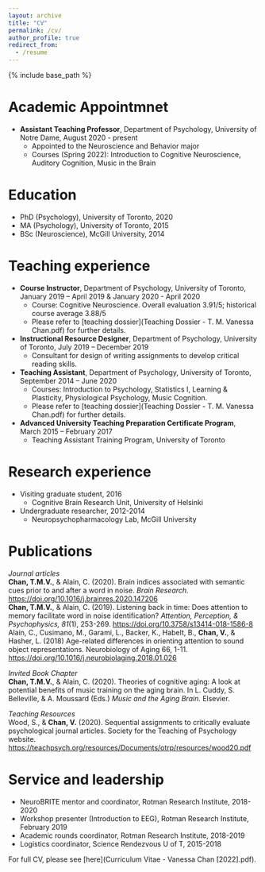 ```yaml
---
layout: archive
title: "CV"
permalink: /cv/
author_profile: true
redirect_from:
  - /resume
---
```


{% include base_path %}

Academic Appointmnet
======
* **Assistant Teaching Professor**, Department of Psychology, University of Notre Dame, August 2020 - present
  * Appointed to the Neuroscience and Behavior major
  * Courses (Spring 2022): Introduction to Cognitive Neuroscience, Auditory Cognition, Music in the Brain

Education
======
* PhD (Psychology), University of Toronto, 2020
* MA (Psychology), University of Toronto, 2015
* BSc (Neuroscience), McGill University, 2014

Teaching experience
======
* **Course Instructor**, Department of Psychology, University of Toronto, January 2019 – April 2019 & January 2020 - April 2020
  * Course: Cognitive Neuroscience. Overall evaluation 3.91/5; historical course average 3.88/5
  * Please refer to [teaching dossier](Teaching Dossier - T. M. Vanessa Chan.pdf) for further details.
* **Instructional Resource Designer**, Department of Psychology, University of Toronto, July 2019 – December 2019
  * Consultant for design of writing assignments to develop critical reading skills.		
* **Teaching Assistant**, Department of Psychology, University of Toronto, September 2014 – June 2020
  * Courses: Introduction to Psychology, Statistics I, Learning & Plasticity, Physiological Psychology, Music Cognition. 
  * Please refer to [teaching dossier](Teaching Dossier - T. M. Vanessa Chan.pdf) for further details.
* **Advanced University Teaching Preparation Certificate Program**, March 2015 – February 2017
  * Teaching Assistant Training Program, University of Toronto

Research experience
======
* Visiting graduate student, 2016
  * Cognitive Brain Research Unit, University of Helsinki
* Undergraduate researcher, 2012-2014
  * Neuropsychopharmacology Lab, McGill University

Publications
======
*Journal articles*  
**Chan, T.M.V.**, & Alain, C. (2020). Brain indices associated with semantic cues prior to and after a word in noise. *Brain Research*. https://doi.org/10.1016/j.brainres.2020.147206  
**Chan, T.M.V.**, & Alain, C. (2019). Listening back in time: Does attention to memory facilitate word in noise identification? *Attention, Perception, & Psychophysics, 81*(1), 253-269.  https://doi.org/10.3758/s13414-018-1586-8  
Alain, C., Cusimano, M., Garami, L., Backer, K., Habelt, B., **Chan, V.**, & Hasher, L. (2018) Age-related differences in orienting attention to sound object representations. Neurobiology of Aging 66, 1-11. https://doi.org/10.1016/j.neurobiolaging.2018.01.026

*Invited Book Chapter*  
**Chan, T.M.V.**, & Alain, C. (2020). Theories of cognitive aging: A look at potential benefits of music training on the aging brain. In L. Cuddy, S. Belleville, & A. Moussard (Eds.) *Music and the Aging Brain.* Elsevier.

*Teaching Resources*  
Wood, S., & **Chan, V.** (2020). Sequential assignments to critically evaluate psychological journal articles. Society for the Teaching of Psychology website. https://teachpsych.org/resources/Documents/otrp/resources/wood20.pdf
  
Service and leadership
======
* NeuroBRITE mentor and coordinator, Rotman Research Institute, 2018-2020
* Workshop presenter (Introduction to EEG), Rotman Research Institute, February 2019
* Academic rounds coordinator, Rotman Research Institute, 2018-2019
* Logistics coordinator, Science Rendezvous U of T, 2015-2018

For full CV, please see [here](Curriculum Vitae - Vanessa Chan [2022].pdf). 
